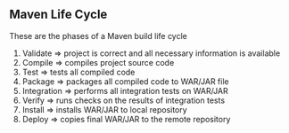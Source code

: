 ## Maven Life Cycle
These are the phases of a Maven build life cycle
1. Validate => project is correct and all necessary information is available
2. Compile => compiles project source code
3. Test => tests all compiled code
4. Package => packages all compiled code to WAR/JAR file
5. Integration => performs all integration tests on WAR/JAR
6. Verify => runs checks on the results of integration tests
7. Install => installs WAR/JAR to local repository
8. Deploy => copies final WAR/JAR to the remote repository